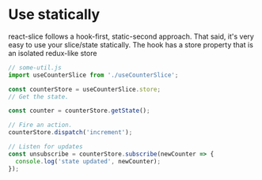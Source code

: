 # Use statically

react-slice follows a hook-first, static-second approach.
That said, it's very easy to use your slice/state statically.
The hook has a store property that is an isolated redux-like store

```js
// some-util.js
import useCounterSlice from './useCounterSlice';

const counterStore = useCounterSlice.store;
// Get the state.

const counter = counterStore.getState();

// Fire an action.
counterStore.dispatch('increment');

// Listen for updates
const unsubscribe = counterStore.subscribe(newCounter => {
  console.log('state updated', newCounter);
});
```
